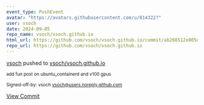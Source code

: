 ```yaml
---
event_type: PushEvent
avatar: "https://avatars.githubusercontent.com/u/814322?"
user: vsoch
date: 2024-09-05
repo_name: vsoch/vsoch.github.io
html_url: https://github.com/vsoch/vsoch.github.io/commit/ab208512e805ee13cb167d06a795a4cf435f8d0c
repo_url: https://github.com/vsoch/vsoch.github.io
---
```


<a href='https://github.com/vsoch' target='_blank'>vsoch</a> pushed to <a href='https://github.com/vsoch/vsoch.github.io' target='_blank'>vsoch/vsoch.github.io</a>

<small>add fun post on ubuntu_containerd and v100 gpus

Signed-off-by: vsoch <vsoch@users.noreply.github.com></small>

<a href='https://github.com/vsoch/vsoch.github.io/commit/ab208512e805ee13cb167d06a795a4cf435f8d0c' target='_blank'>View Commit</a>